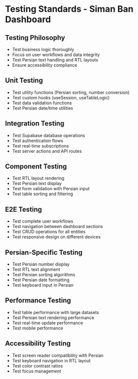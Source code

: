 # Testing Standards - Siman Ban Dashboard

## Testing Philosophy
- Test business logic thoroughly
- Focus on user workflows and data integrity
- Test Persian text handling and RTL layouts
- Ensure accessibility compliance

## Unit Testing
- Test utility functions (Persian sorting, number conversion)
- Test custom hooks (useSession, useTableLogic)
- Test data validation functions
- Test Persian date/time utilities

## Integration Testing
- Test Supabase database operations
- Test authentication flows
- Test real-time subscriptions
- Test server actions and API routes

## Component Testing
- Test RTL layout rendering
- Test Persian text display
- Test form validation with Persian input
- Test table sorting and filtering

## E2E Testing
- Test complete user workflows
- Test navigation between dashboard sections
- Test CRUD operations for all entities
- Test responsive design on different devices

## Persian-Specific Testing
- Test Persian number display
- Test RTL text alignment
- Test Persian sorting algorithms
- Test Persian date formatting
- Test keyboard input in Persian

## Performance Testing
- Test table performance with large datasets
- Test Persian text rendering performance
- Test real-time update performance
- Test mobile performance

## Accessibility Testing
- Test screen reader compatibility with Persian
- Test keyboard navigation in RTL layout
- Test color contrast ratios
- Test focus management